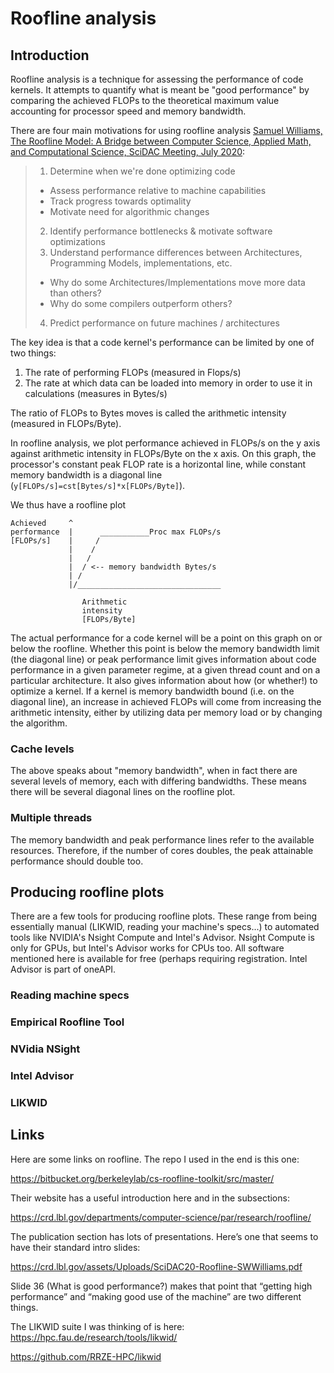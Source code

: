 # Roofline analysis

## Introduction

Roofline analysis is a technique for assessing the performance of code kernels.
It attempts to quantify what is meant be "good performance" by comparing the
achieved FLOPs to the theoretical maximum value accounting for processor speed
and memory bandwidth.

There are four main motivations for using roofline analysis [Samuel Williams, The Roofline Model: A Bridge between Computer Science, Applied Math, and Computational Science, SciDAC Meeting, July 2020](https://crd.lbl.gov/assets/Uploads/SciDAC20-Roofline-SWWilliams.pdf):

> 1. Determine when we're done optimizing code  
>   - Assess performance relative to machine capabilities
>   - Track progress towards optimality
>   - Motivate need for algorithmic changes
> 2. Identify performance bottlenecks & motivate software optimizations
> 3. Understand performance differences between Architectures, Programming Models, implementations, etc.
>   - Why do some Architectures/Implementations move more data than others?
>   - Why do some compilers outperform others?
> 4. Predict performance on future machines / architectures

The key idea is that a code kernel's performance can be limited by one of two things:

1. The rate of performing FLOPs (measured in Flops/s)
2. The rate at which data can be loaded into memory in order to use it in
   calculations (measures in Bytes/s)

The ratio of FLOPs to Bytes moves is called the arithmetic intensity (measured
in FLOPs/Byte).

In roofline analysis, we plot performance achieved in FLOPs/s on the y axis
against arithmetic intensity in FLOPs/Byte on the x axis.
On this graph, the processor's constant peak FLOP rate is a horizontal line,
while constant memory bandwidth is a diagonal line
(`y[FLOPs/s]=cst[Bytes/s]*x[FLOPs/Byte]`).

We thus have a roofline plot

```
Achieved     ^                   
performance  |      ___________Proc max FLOPs/s
[FLOPs/s]    |     /
             |    /
             |   /
             |  / <-- memory bandwidth Bytes/s
             | /
             |/________________________________
                
                Arithmetic 
                intensity 
                [FLOPs/Byte]
```

The actual performance for a code kernel will be a point on this graph on or
below the roofline.
Whether this point is below the memory bandwidth limit (the diagonal line) or
peak performance limit gives information about code performance in a given
parameter regime, at a given thread count and on a particular architecture.
It also gives information about how (or whether!) to optimize a kernel.
If a kernel is memory bandwidth bound (i.e. on the diagonal line),
an increase in achieved FLOPs will come from increasing the arithmetic
intensity, either by utilizing data per memory load or by changing the
algorithm.

### Cache levels

The above speaks about "memory bandwidth", when in fact there are several levels
of memory, each with differing bandwidths.
These means there will be several diagonal lines on the roofline plot.

### Multiple threads

The memory bandwidth and peak performance lines refer to the available resources.
Therefore, if the number of cores doubles, the peak attainable performance
should double too.

## Producing roofline plots

There are a few tools for producing roofline plots.
These range from being essentially manual (LIKWID, reading your machine's
specs...) to automated tools like NVIDIA's Nsight Compute and Intel's Advisor.
Nsight Compute is only for GPUs, but Intel's Advisor works for CPUs too.
All software mentioned here is available for free (perhaps requiring
registration.
Intel Advisor is part of oneAPI.

### Reading machine specs

### Empirical Roofline Tool

### NVidia NSight

### Intel Advisor

### LIKWID






## Links

Here are some links on roofline. The repo I used in the end is this one:

https://bitbucket.org/berkeleylab/cs-roofline-toolkit/src/master/

 

Their website has a useful introduction here and in the subsections:

https://crd.lbl.gov/departments/computer-science/par/research/roofline/

 

The publication section has lots of presentations. Here’s one that seems to have their standard intro slides:

https://crd.lbl.gov/assets/Uploads/SciDAC20-Roofline-SWWilliams.pdf

Slide 36 (What is good performance?) makes that point that “getting high performance” and “making good use of the machine” are two different things.

 

The LIKWID suite I was thinking of is here: https://hpc.fau.de/research/tools/likwid/

https://github.com/RRZE-HPC/likwid

